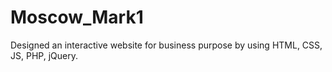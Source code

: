 # Moscow_Mark1
Designed an interactive website for business purpose by using HTML, CSS, JS, PHP, jQuery. 
